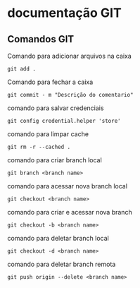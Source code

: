 # documentação GIT

## Comandos GIT

Comando para adicionar arquivos na caixa

    git add .                

Comando para fechar a caixa

    git commit - m "Descrição do comentario"

comando para salvar credenciais

    git config credential.helper 'store'

comando para limpar cache
    
    git rm -r --cached .

comando para criar branch local

    git branch <branch name>

comando para acessar nova branch local

    git checkout <branch name>

comando para criar e acessar nova branch
    
    git checkout -b <branch name>

comando para deletar branch local

    git checkout -d <branch name>

comando para deletar branch remota

    git push origin --delete <branch name>
